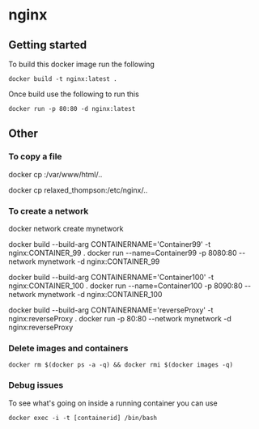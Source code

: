 # nginx

## Getting started

To build this docker image run the following

```
docker build -t nginx:latest .
```

Once build use the following to run this

```
docker run -p 80:80 -d nginx:latest 
```


## Other 
### To copy a file

docker cp <containerID>:/var/www/html/..

docker cp relaxed_thompson:/etc/nginx/..

### To create a network

docker network create mynetwork

docker build --build-arg CONTAINERNAME='Container99' -t nginx:CONTAINER_99 .
docker run --name=Container99 -p 8080:80 --network mynetwork  -d nginx:CONTAINER_99 

docker build --build-arg CONTAINERNAME='Container100' -t nginx:CONTAINER_100 .
docker run --name=Container100 -p 8090:80 --network mynetwork  -d nginx:CONTAINER_100 

docker build --build-arg CONTAINERNAME='reverseProxy' -t nginx:reverseProxy .
docker run -p 80:80 --network mynetwork  -d nginx:reverseProxy 

### Delete images and containers

```
docker rm $(docker ps -a -q) && docker rmi $(docker images -q)
```

### Debug issues

To see what's going on inside a running container you can use 

```
docker exec -i -t [containerid] /bin/bash
```